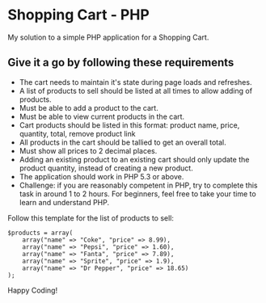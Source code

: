 # Shopping Cart - PHP
My solution to a simple PHP application for a Shopping Cart.

## Give it a go by following these requirements
* The cart needs to maintain it's state during page loads and refreshes.
* A list of products to sell should be listed at all times to allow adding of products.
* Must be able to add a product to the cart.
* Must be able to view current products in the cart.
* Cart products should be listed in this format: product name, price, quantity, total, remove product link
* All products in the cart should be tallied to get an overall total.
* Must show all prices to 2 decimal places.
* Adding an existing product to an existing cart should only update the product quantity, instead of creating a new product.
* The application should work in PHP 5.3 or above.
* Challenge: if you are reasonably competent in PHP, try to complete this task in around 1 to 2 hours. For beginners, feel free to take your time to learn and understand PHP.

Follow this template for the list of products to sell:
```
$products = array(
    array("name" => "Coke", "price" => 8.99),
    array("name" => "Pepsi", "price" => 1.60),
    array("name" => "Fanta", "price" => 7.89),
    array("name" => "Sprite", "price" => 1.9),
    array("name" => "Dr Pepper", "price" => 18.65)
);
```

Happy Coding!
